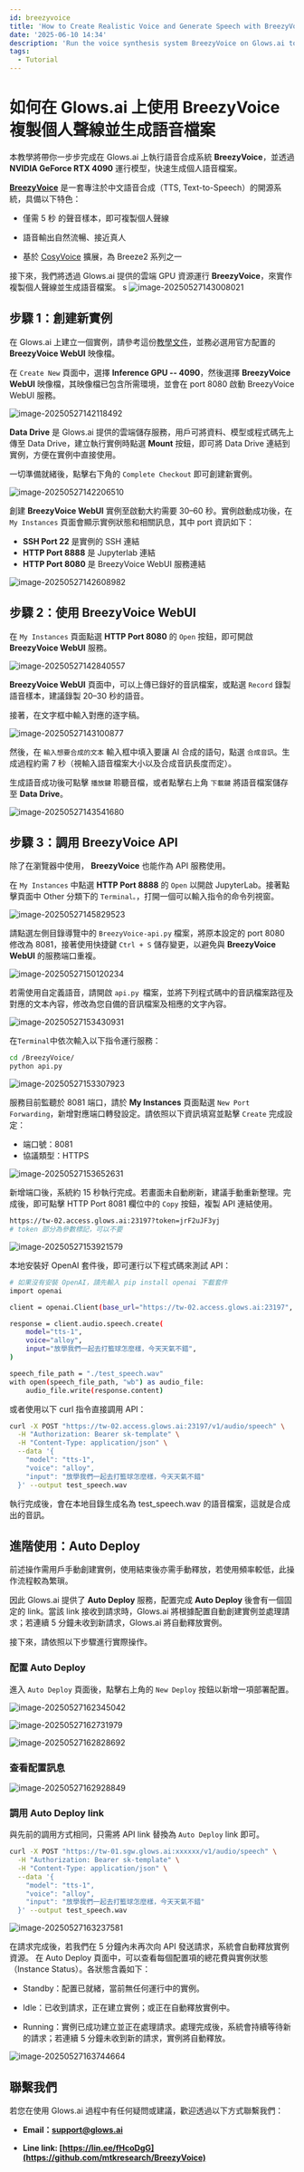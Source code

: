 ```yaml
---
id: breezyvoice
title: 'How to Create Realistic Voice and Generate Speech with BreezyVoice on Glows.ai'
date: '2025-06-10 14:34'
description: 'Run the voice synthesis system BreezyVoice on Glows.ai to quickly generate personalized voice audio files.'
tags:
  - Tutorial
---
```


# 如何在 Glows.ai 上使用 BreezyVoice 複製個人聲線並生成語音檔案

本教學將帶你一步步完成在 Glows.ai 上執行語音合成系統 **BreezyVoice**，並透過 **NVIDIA GeForce RTX 4090** 運行模型，快速生成個人語音檔案。

**[BreezyVoice](https://github.com/mtkresearch/BreezyVoice)** 是一套專注於中文語音合成（TTS, Text-to-Speech）的開源系統，具備以下特色：

- 僅需 5 秒 的聲音樣本，即可複製個人聲線

- 語音輸出自然流暢、接近真人

- 基於 [CosyVoice](https://github.com/FunAudioLLM/CosyVoice) 擴展，為 Breeze2 系列之一

接下來，我們將透過 Glows.ai 提供的雲端 GPU 資源運行 **BreezyVoice**，來實作複製個人聲線並生成語音檔案。
s
![image-20250527143008021](../tutorials-images/08.BreezyVoice/05.png)

## 步驟 1：創建新實例

在 Glows.ai 上建立一個實例，請參考這份[教學文件](https://docs.glows.ai/docs/Create%20New)，並務必選用官方配置的 **BreezyVoice WebUI** 映像檔。

在 `Create New` 頁面中，選擇 **Inference GPU -- 4090**，然後選擇 **BreezyVoice WebUI** 映像檔，其映像檔已包含所需環境，並會在 port 8080 啟動 BreezyVoice WebUI 服務。

![image-20250527142118492](../tutorials-images/08.BreezyVoice/01.png)

**Data Drive** 是 Glows.ai 提供的雲端儲存服務，用戶可將資料、模型或程式碼先上傳至 Data Drive，建立執行實例時點選 **Mount** 按鈕，即可將 Data Drive 連結到實例，方便在實例中直接使用。

一切準備就緒後，點擊右下角的 `Complete Checkout` 即可創建新實例。

![image-20250527142206510](../tutorials-images/08.BreezyVoice/02.png)

創建 **BreezyVoice WebUI** 實例至啟動大約需要 30–60 秒。實例啟動成功後，在 `My Instances` 頁面會顯示實例狀態和相關訊息，其中 port 資訊如下：

- **SSH Port 22** 是實例的 SSH 連結
- **HTTP Port 8888** 是 Jupyterlab 連結
- **HTTP Port 8080** 是 BreezyVoice WebUI 服務連結

![image-20250527142608982](../tutorials-images/08.BreezyVoice/03.png)

## 步驟 2：使用 BreezyVoice WebUI

在 `My Instances` 頁面點選 **HTTP Port 8080** 的 `Open` 按鈕，即可開啟 **BreezyVoice WebUI** 服務。

![image-20250527142840557](../tutorials-images/08.BreezyVoice/04.png)

**BreezyVoice WebUI** 頁面中，可以上傳已錄好的音訊檔案，或點選 `Record` 錄製語音樣本，建議錄製 20–30 秒的語音。

接著，在文字框中輸入對應的逐字稿。

![image-20250527143100877](../tutorials-images/08.BreezyVoice/06.png)

然後，在 `輸入想要合成的文本` 輸入框中填入要讓 AI 合成的語句，點選 `合成音訊`。生成過程約需 7 秒（視輸入語音檔案大小以及合成音訊長度而定）。

生成語音成功後可點擊 `播放鍵` 聆聽音檔，或者點擊右上角 `下載鍵` 將語音檔案儲存至 **Data Drive**。

![image-20250527143541680](../tutorials-images/08.BreezyVoice/07.png)

## 步驟 3：調用 BreezyVoice API

除了在瀏覽器中使用， **BreezyVoice** 也能作為 API 服務使用。

在 `My Instances` 中點選 **HTTP Port 8888** 的 `Open` 以開啟 JupyterLab。接著點擊頁面中 Other 分類下的 `Terminal。`，打開一個可以輸入指令的命令列視窗。

![image-20250527145829523](../tutorials-images/08.BreezyVoice/08.png)

請點選左側目錄導覽中的 `BreezyVoice-api.py` 檔案，將原本設定的 port 8080 修改為 8081，接著使用快捷鍵 `Ctrl + S` 儲存變更，以避免與 **BreezyVoice WebUI** 的服務端口重複。

![image-20250527150120234](../tutorials-images/08.BreezyVoice/09.png)

若需使用自定義語音，請開啟 `api.py `檔案，並將下列程式碼中的音訊檔案路徑及對應的文本內容，修改為您自備的音訊檔案及相應的文字內容。

![image-20250527153430931](../tutorials-images/08.BreezyVoice/11.png)

在`Terminal`中依次輸入以下指令運行服務：

```bash
cd /BreezyVoice/
python api.py
```

![image-20250527153307923](../tutorials-images/08.BreezyVoice/10.png)

服務目前監聽於 8081 端口，請於 **My Instances** 頁面點選 `New Port Forwarding`，新增對應端口轉發設定。請依照以下資訊填寫並點擊 `Create` 完成設定：

- 端口號：8081
- 協議類型：HTTPS

![image-20250527153652631](../tutorials-images/08.BreezyVoice/12.png)

新增端口後，系統約 15 秒執行完成。若畫面未自動刷新，建議手動重新整理。完成後，即可點擊 HTTP Port 8081 欄位中的 `Copy` 按鈕，複製 API 連結使用。

```bash
https://tw-02.access.glows.ai:23197?token=jrF2uJF3yj
# token 部分為參數標記，可以不要
```

![image-20250527153921579](../tutorials-images/08.BreezyVoice/13.png)

本地安裝好 OpenAI 套件後，即可運行以下程式碼來測試 API：

```bash
# 如果沒有安裝 OpenAI，請先輸入 pip install openai 下載套件
import openai

client = openai.Client(base_url="https://tw-02.access.glows.ai:23197", api_key="sk-template")

response = client.audio.speech.create(
    model="tts-1",
    voice="alloy",
    input="放學我們一起去打籃球怎麼樣，今天天氣不錯",
)

speech_file_path = "./test_speech.wav"
with open(speech_file_path, "wb") as audio_file:
    audio_file.write(response.content)
```

或者使用以下 curl 指令直接調用 API：

```bash
curl -X POST "https://tw-02.access.glows.ai:23197/v1/audio/speech" \
  -H "Authorization: Bearer sk-template" \
  -H "Content-Type: application/json" \
  --data '{
    "model": "tts-1",
    "voice": "alloy",
    "input": "放學我們一起去打籃球怎麼樣，今天天氣不錯"
  }' --output test_speech.wav
```

執行完成後，會在本地目錄生成名為 test_speech.wav 的語音檔案，這就是合成出的音訊。

## 進階使用：**Auto Deploy**

前述操作需用戶手動創建實例，使用結束後亦需手動釋放，若使用頻率較低，此操作流程較為繁瑣。

因此 Glows.ai 提供了 **Auto Deploy** 服務，配置完成 **Auto Deploy** 後會有一個固定的 link。當該 link 接收到請求時，Glows.ai 將根據配置自動創建實例並處理請求；若連續 5 分鐘未收到新請求，Glows.ai 將自動釋放實例。

接下來，請依照以下步驟進行實際操作。

### 配置 **Auto Deploy**

進入 `Auto Deploy` 頁面後，點擊右上角的 `New Deploy` 按鈕以新增一項部署配置。

![image-20250527162345042](../tutorials-images/08.BreezyVoice/14.png)

![image-20250527162731979](../tutorials-images/08.BreezyVoice/15.png)

![image-20250527162828692](../tutorials-images/08.BreezyVoice/16.png)

### 查看配置訊息

![image-20250527162928849](../tutorials-images/08.BreezyVoice/17.png)

### 調用 Auto Deploy link

與先前的調用方式相同，只需將 API link 替換為 `Auto Deploy` link 即可。

```bash
curl -X POST "https://tw-01.sgw.glows.ai:xxxxxx/v1/audio/speech" \
  -H "Authorization: Bearer sk-template" \
  -H "Content-Type: application/json" \
  --data '{
    "model": "tts-1",
    "voice": "alloy",
    "input": "放學我們一起去打籃球怎麼樣，今天天氣不錯"
  }' --output test_speech.wav
```

![image-20250527163237581](../tutorials-images/08.BreezyVoice/18.png)

在請求完成後，若我們在 5 分鐘內未再次向 API 發送請求，系統會自動釋放實例資源。
在 Auto Deploy 頁面中，可以查看每個配置項的總花費與實例狀態（Instance Status）。各狀態含義如下：

- Standby：配置已就緒，當前無任何運行中的實例。

- Idle：已收到請求，正在建立實例；或正在自動釋放實例中。

- Running：實例已成功建立並正在處理請求。處理完成後，系統會持續等待新的請求；若連續 5 分鐘未收到新的請求，實例將自動釋放。

![image-20250527163744664](../tutorials-images/08.BreezyVoice/19.png)

## 聯繫我們

若您在使用 Glows.ai 過程中有任何疑問或建議，歡迎透過以下方式聯繫我們：

- **Email：support@glows.ai**

- **Line link: [https://lin.ee/fHcoDgG](https://github.com/mtkresearch/BreezyVoice)**
